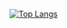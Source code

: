 [![Top Langs](https://github-readme-stats.vercel.app/api/top-langs/?angyumi=anuraghazra)](https://github.com/anuraghazra/github-readme-stats)
